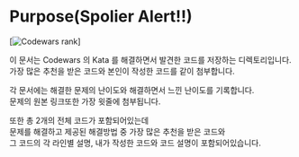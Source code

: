 # Purpose(Spolier Alert!!)  

[![Codewars rank](https://www.codewars.com/users/denmark111/badges/large)]

이 문서는 Codewars 의 Kata 를 해결하면서 발견한 코드를 저장하는 디렉토리입니다.  
가장 많은 추천을 받은 코드와 본인이 작성한 코드를 같이 첨부합니다.  

각 문서에는 해결한 문제의 난이도와 해결하면서 느낀 난이도를 기록합니다.  
문제의 원본 링크또한 가장 윗줄에 첨부됩니다.  

또한 총 2개의 전체 코드가 포함되어있는데    
문제를 해결하고 제공된 해결방법 중 가장 많은 추천을 받은 코드와  
그 코드의 각 라인별 설명, 내가 작성한 코드와 코드 설명이 포함되어있습니다.  
